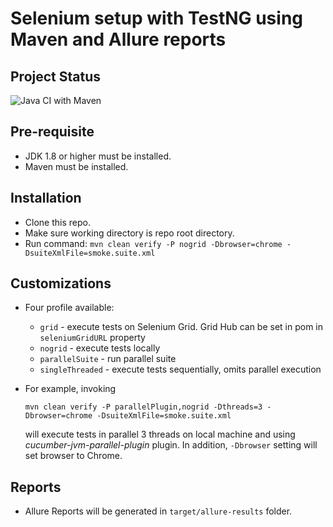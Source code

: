 # Selenium setup with TestNG using Maven and Allure reports

## Project Status

![Java CI with Maven](https://github.com/qlitelabs/selenium-testng-allure-maven/workflows/Java%20CI%20with%20Maven/badge.svg)

## Pre-requisite

- JDK 1.8 or higher must be installed.
- Maven must be installed.

## Installation

- Clone this repo.
- Make sure working directory is repo root directory.
- Run command: `mvn clean verify -P nogrid -Dbrowser=chrome -DsuiteXmlFile=smoke.suite.xml`

## Customizations

- Four profile available:

    * `grid` - execute tests on Selenium Grid. Grid Hub can be set in pom in `seleniumGridURL` property
    * `nogrid` - execute tests locally
    * `parallelSuite` - run parallel suite
    * `singleThreaded` - execute tests sequentially, omits parallel execution

- For example, invoking 
  ```
  mvn clean verify -P parallelPlugin,nogrid -Dthreads=3 -Dbrowser=chrome -DsuiteXmlFile=smoke.suite.xml
  ``` 
  will execute tests in parallel 3 threads on local machine and using *cucumber-jvm-parallel-plugin* plugin. In addition, `-Dbrowser` setting will set browser to Chrome.
  
## Reports
- Allure Reports will be generated in `target/allure-results` folder.

